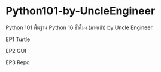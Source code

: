 # Python101-by-UncleEngineer
  Python 101 พื้นฐาน Python 16 ชั่วโมง (ภาคเช้า) by Uncle Engineer

EP1 Turtle

EP2 GUI

EP3 Repo
